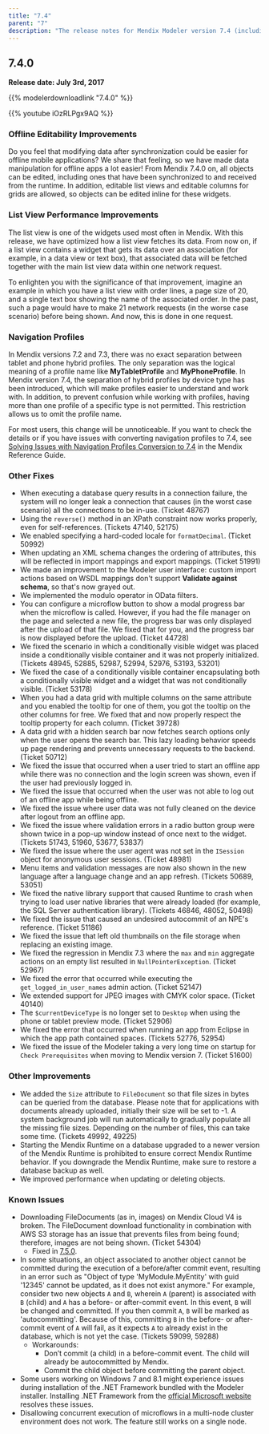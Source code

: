 ```yaml
---
title: "7.4"
parent: "7"
description: "The release notes for Mendix Modeler version 7.4 (including all patches) with details on new features, bug fixes, and known issues."
---
```


## 7.4.0

**Release date: July 3rd, 2017**

{{% modelerdownloadlink "7.4.0" %}}

{{% youtube iOzRLPgx9AQ %}}

### Offline Editability Improvements

Do you feel that modifying data after synchronization could be easier for offline mobile applications? We share that feeling, so we have made data manipulation for offline apps a lot easier! From Mendix 7.4.0 on, all objects can be edited, including ones that have been synchronized to and received from the runtime. In addition, editable list views and editable columns for grids are allowed, so objects can be edited inline for these widgets.

### List View Performance Improvements<a name="improvements"></a>

The list view is one of the widgets used most often in Mendix. With this release, we have optimized how a list view fetches its data. From now on, if a list view contains a widget that gets its data over an association (for example, in a data view or text box), that associated data will be fetched together with the main list view data within one network request.

To enlighten you with the significance of that improvement, imagine an example in which you have a list view with order lines, a page size of 20, and a single text box showing the name of the associated order. In the past, such a page would have to make 21 network requests (in the worse case scenario) before being shown. And now, this is done in one request.

### Navigation Profiles

In Mendix versions 7.2 and 7.3, there was no exact separation between tablet and phone hybrid profiles. The only separation was the logical meaning of a profile name like **MyTabletProfile** and **MyPhoneProfile**. In Mendix version 7.4, the separation of hybrid profiles by device type has been introduced, which will make profiles easier to understand and work with. In addition, to prevent confusion while working with profiles, having more than one profile of a specific type is not permitted. This restriction allows us to omit the profile name.

For most users, this change will be unnoticeable. If you want to check the details or if you have issues with converting navigation profiles to 7.4, see [Solving Issues with Navigation Profiles Conversion to 7.4](/refguide/navigation-conversion-to-74) in the Mendix Reference Guide.

### Other Fixes

* When executing a database query results in a connection failure, the system will no longer leak a connection that causes (in the worst case scenario) all the connections to be in-use. (Ticket 48767)
* Using the `reverse()` method in an XPath constraint now works properly, even for self-references. (Tickets 47140, 52175)
* We enabled specifying a hard-coded locale for `formatDecimal`. (Ticket 50992)
* When updating an XML schema changes the ordering of attributes, this will be reflected in import mappings and export mappings. (Ticket 51991)
* We made an improvement to the Modeler user interface: custom import actions based on WSDL mappings don't support **Validate against schema**, so that's now grayed out.
* We implemented the modulo operator in OData filters.
* You can configure a microflow button to show a modal progress bar when the microflow is called. However, if you had the file manager on the page and selected a new file, the progress bar was only displayed after the upload of that file. We fixed that for you, and the progress bar is now displayed before the upload. (Ticket 44728)
* We fixed the scenario in which a conditionally visible widget was placed inside a conditionally visible container and it was not properly initialized. (Tickets 48945, 52885, 52987, 52994, 52976, 53193, 53201)
* <a name="RN740"></a>We fixed the case of a conditionally visible container encapsulating both a conditionally visible widget and a widget that was not conditionally visible. (Ticket 53178)
* When you had a data grid with multiple columns on the same attribute and you enabled the tooltip for one of them, you got the tooltip on the other columns for free. We fixed that and now properly respect the tooltip property for each column. (Ticket 39728)
* A data grid with a hidden search bar now fetches search options only when the user opens the search bar. This lazy loading behavior speeds up page rendering and prevents unnecessary requests to the backend. (Ticket 50712)
* We fixed the issue that occurred when a user tried to start an offline app while there was no connection and the login screen was shown, even if the user had previously logged in.
* We fixed the issue that occurred when the user was not able to log out of an offline app while being offline.
* We fixed the issue where user data was not fully cleaned on the device after logout from an offline app.
* We fixed the issue where validation errors in a radio button group were shown twice in a pop-up window instead of once next to the widget. (Tickets 51743, 51960, 53677, 53837)
* We fixed the issue where the user agent was not set in the `ISession` object for anonymous user sessions. (Ticket 48981)
* Menu items and validation messages are now also shown in the new language after a language change and an app refresh. (Tickets 50689, 53051)
* We fixed the native library support that caused Runtime to crash when trying to load user native libraries that were already loaded (for example, the SQL Server authentication library). (Tickets 46846, 48052, 50498)
* We fixed the issue that caused an undesired autocommit of an NPE's reference. (Ticket 51186)
* We fixed the issue that left old thumbnails on the file storage when replacing an existing image.
* We fixed the regression in Mendix 7.3 where the `max` and `min` aggregate actions on an empty list resulted in `NullPointerException`. (Ticket 52967)
* We fixed the error that occurred while executing the `get_logged_in_user_names` admin action. (Ticket 52147)
* We extended support for JPEG images with CMYK color space. (Ticket 40140)
* The `$currentDeviceType` is no longer set to `Desktop` when using the phone or tablet preview mode. (Ticket 52906)
* We fixed the error that occurred when running an app from Eclipse in which the app path contained spaces. (Tickets 52776, 52954)
* We fixed the issue of the Modeler taking a very long time on startup for `Check Prerequisites` when moving to Mendix version 7. (Ticket 51600)

### Other Improvements

* We added the `Size` attribute to `FileDocument` so that file sizes in bytes can be queried from the database. Please note that for applications with documents already uploaded, initially their size will be set to -1. A system background job will run automatically to gradually populate all the missing file sizes. Depending on the number of files, this can take some time. (Tickets 49992, 49225)
* Starting the Mendix Runtime on a database upgraded to a newer version of the Mendix Runtime is prohibited to ensure correct Mendix Runtime behavior. If you downgrade the Mendix Runtime, make sure to restore a database backup as well.
* We improved performance when updating or deleting objects.

### Known Issues

* Downloading FileDocuments (as in, images) on Mendix Cloud V4 is broken. The FileDocument download functionality in combination with AWS S3 storage has an issue that prevents files from being found; therefore, images are not being shown. (Ticket 54304)
  * Fixed in [7.5.0](7.5#RN750).
* In some situations, an object associated to another object cannot be committed during the execution of a before/after commit event, resulting in an error such as "Object of type 'MyModule.MyEntity' with guid '12345' cannot be updated, as it does not exist anymore." For example, consider two new objects `A` and `B`, wherein `A` (parent) is associated with `B` (child) and `A` has a before- or after-commit event. In this event, `B` will be changed and committed. If you then commit `A`, `B` will be marked as 'autocommitting'. Because of this, committing `B` in the before- or after-commit event of `A` will fail, as it expects `A` to already exist in the database, which is not yet the case. (Tickets 59099, 59288)
  * Workarounds:
	* Don’t commit (a child) in a before-commit event. The child will already be autocommitted by Mendix.
    * Commit the child object before committing the parent object.
* Some users working on Windows 7 and 8.1 might experience issues during installation of the .NET Framework bundled with the Modeler installer. Installing .NET Framework from the [official Microsoft website](https://www.microsoft.com/en-us/download/details.aspx?id=53345) resolves these issues.
* Disallowing concurrent execution of microflows in a multi-node cluster environment does not work. The feature still works on a single node.